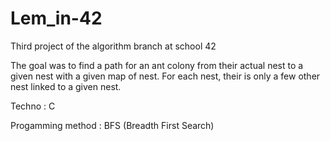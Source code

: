 # Lem_in-42
Third project of the algorithm branch at school 42


The goal was to find a path for an ant colony from their actual nest to a given nest with a given map of nest.
For each nest, their is only a few other nest linked to a given nest.

Techno : C

Progamming method : BFS (Breadth First Search)
